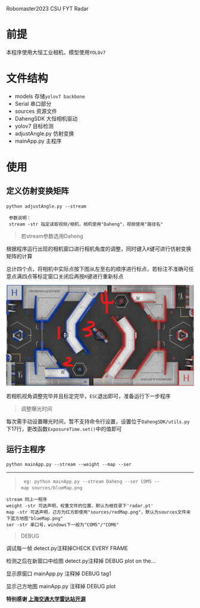 Robomaster2023 CSU FYT Radar 

# 前提

本程序使用大恒工业相机，模型使用`YOLOv7`

# 文件结构

+ models 存储`yolov7 backbone`
+ Serial 串口部分
+ sources 资源文件
+ DahengSDK 大恒相机驱动
+ yolov7 目标检测
+ adjustAngle.py 仿射变换
+ mainApp.py 主程序

# 使用

## 定义仿射变换矩阵

`python adjustAngle.py --stream `

```
 参数说明：
 stream -str 指定读取视频/相机，相机使用"Daheng"，视频使用"路径名"
```

>若stream参数选用Daheng

根据程序运行出现的相机窗口进行相机角度的调整，同时键入`R`键可进行仿射变换矩阵的计算

总计四个点，将相机中实际点按下图从左至右的顺序进行标点，若标注不准确可任意点满四点等标定窗口关闭后再按`R`键进行重新标点

![标定点](sources/标定.jpg)

若相机视角调整完毕并且标定完毕，`ESC`退出即可，准备运行下一步程序

> 调整曝光时间

每次需手动设置曝光时间，暂不支持命令行设置，设置位于`DahengSDK/utils.py`下17行，更改函数`ExposureTime.set()`中的值即可

## 运行主程序

`python mainApp.py --stream --weight --map --ser`

---

> ` eg: python mainApp.py --stream Daheng --ser COM5 --map sources/blueMap.png`

```
stream 同上一程序
weight -str 可选声明，权重文件的位置，默认为根目录下'radar.pt'
map -str 可选声明，己方为红方即使用"sources/redMap.png"，默认为sources文件夹下蓝方地图"blueMap.png"
ser -str 串口号，windows下一般为"COM5"/"COM6"
```

> DEBUG

调试每一帧 detect.py注释掉CHECK EVERY FRAME

检测之后在新窗口中绘图 detect.py注释掉 DEBUG plot on the...

显示原窗口 mainApp.py 注释掉 DEBUG tag1

显示己方地图 mainApp.py 注释掉 DEBUG plot

**特别感谢 [上海交通大学雷达站开源](https://github.com/COMoER/LCR_sjtu)**
